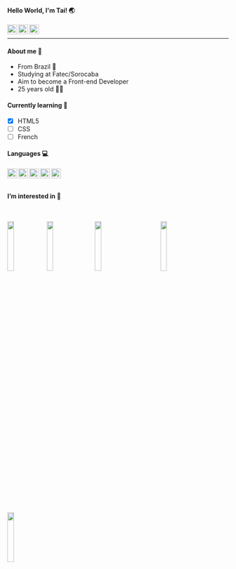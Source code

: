 <h4>Hello World, I'm Tai! 🌏</h4>

<!--- Social media --->
<a target="_blank" href="https://www.linkedin.com/in/tainara-nogueira-bbb95b136/">
  <img align="left" alt="LinkdeIN" width="22px" src="https://www.partnersrl.com.br/assets/images/figures/logoin.png" />
</a>
<a target="_blank" href="mailto:thay.cnogueira@gmail.com">
  <img align="left" alt="Gmail" width="22px" src="https://icons.iconarchive.com/icons/martz90/circle/256/gmail-icon.png" />
</a>
<a target="_blank" href="https://www.facebook.com/tainara.nogueira.9">
  <img align="left" alt="Facebook" width="22px" src="https://upload.wikimedia.org/wikipedia/commons/1/1b/Facebook_icon.svg" />
</a>
<br><hr>

<h4>About me 🤟</h4>

<p>
<ul>
<li>From Brazil 💚</li>
<li>Studying at Fatec/Sorocaba</li>
<li>Aim to become a Front-end Developer</li>
<li>25 years old 👶🏻</li>
</ul>
</p>



<h4>Currently learning 📕</h4>

- [x] HTML5
- [ ] CSS
- [ ] French

<h4>Languages 💻<h4>


  <img align="left" alt="Html" width="22px" src="https://terminalroot.com.br/assets/img/html/html5.png"/>
  
  <img align="left" alt="CSS" width="22px" src="https://terminalroot.com.br/assets/img/css/css.png"/>

  <img align="left" alt="Java" width="22px" src="https://devkico.itexto.com.br/wp-content/uploads/2017/08/logotipo.png"/>
  
  <img align="left" alt="C" width="22px" src="https://beprogrammer.files.wordpress.com/2016/03/dev_c___by_capristo.png"/>

  <img align="left" alt="C#" width="22px" src="https://dannymcgee.gallerycdn.vsassets.io/extensions/dannymcgee/csharp-grammar-extended/1.1.1/1576121453694/Microsoft.VisualStudio.Services.Icons.Default"/>

<br>
<br>

<h4>I’m interested in 👀</h4>
<br>
  <p float="left">
  <img src="https://media.giphy.com/media/l1BgSbJuPVcLJClmo/giphy.gif" width="17%"/>
  <img src="https://media.giphy.com/media/L2lkyiSIYFq6f4gAqq/giphy.gif" width="17%"/> 
  <img src="https://media.giphy.com/media/y0NFayaBeiWEU/giphy.gif" width="17%" hspace="20"/>
  <img src="https://media.giphy.com/media/1zJExxElqvk2l8ott3/giphy.gif" width="17%" hspace="40"/> 
  <img src="https://media.giphy.com/media/3otPoo8NDLOmzvTJF6/giphy.gif" width="17%" /> 
</p>
<br>

  
